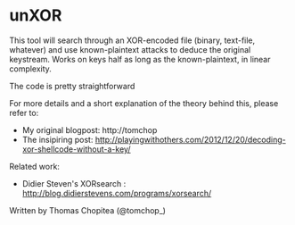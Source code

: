 unXOR
===========

This tool will search through an XOR-encoded file (binary, text-file, whatever) and use known-plaintext attacks to deduce the original keystream. Works on keys half as long as the known-plaintext, in linear complexity.

The code is pretty straightforward

For more details and a short explanation of the theory behind this, please refer to:

 - My original blogpost: http://tomchop
 - The insipiring post: http://playingwithothers.com/2012/12/20/decoding-xor-shellcode-without-a-key/

Related work:

 - Didier Steven's XORsearch : http://blog.didierstevens.com/programs/xorsearch/

Written by Thomas Chopitea (@tomchop_)
